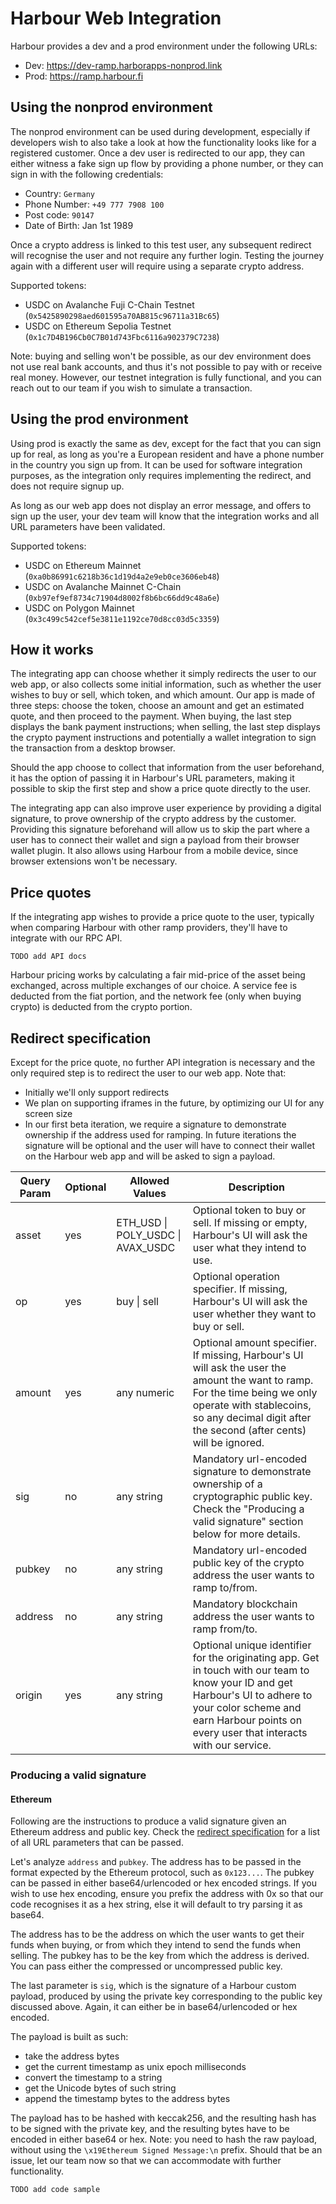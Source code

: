 # Harbour Web Integration

Harbour provides a dev and a prod environment under the following URLs:

- Dev: https://dev-ramp.harborapps-nonprod.link
- Prod: https://ramp.harbour.fi

## Using the nonprod environment

The nonprod environment can be used during development, especially if developers wish to also take a look at how the
functionality looks like for a registered customer. Once a dev user is redirected to our app, they can either witness
a fake sign up flow by providing a phone number, or they can sign in with the following credentials:

- Country: `Germany`
- Phone Number: `+49 777 7908 100`
- Post code: `90147`
- Date of Birth: Jan 1st 1989

Once a crypto address is linked to this test user, any subsequent redirect will recognise the user and not require any
further login. Testing the journey again with a different user will require using a separate crypto address.

Supported tokens:

- USDC on Avalanche Fuji C-Chain Testnet (`0x5425890298aed601595a70AB815c96711a31Bc65`)
- USDC on Ethereum Sepolia Testnet (`0x1c7D4B196Cb0C7B01d743Fbc6116a902379C7238`)

Note: buying and selling won't be possible, as our dev environment does not use real bank accounts, and thus it's not
possible to pay with or receive real money. However, our testnet integration is fully functional, and you can reach out
to our team if you wish to simulate a transaction.

## Using the prod environment

Using prod is exactly the same as dev, except for the fact that you can sign up for real, as long as you're a European
resident and have a phone number in the country you sign up from. It can be used for software integration purposes,
as the integration only requires implementing the redirect, and does not require signup up.

As long as our web app does not display an error message, and offers to sign up the user, your dev team will know that
the integration works and all URL parameters have been validated.

Supported tokens:

- USDC on Ethereum Mainnet (`0xa0b86991c6218b36c1d19d4a2e9eb0ce3606eb48`)
- USDC on Avalanche Mainnet C-Chain (`0xb97ef9ef8734c71904d8002f8b6bc66dd9c48a6e`)
- USDC on Polygon Mainnet (`0x3c499c542cef5e3811e1192ce70d8cc03d5c3359`)

## How it works

The integrating app can choose whether it simply redirects the user to our web app, or also collects some initial
information, such as whether the user wishes to buy or sell, which token, and which amount. Our app is made of three
steps: choose the token, choose an amount and get an estimated quote, and then proceed to the payment. When buying, the
last step displays the bank payment instructions; when selling, the last step displays the crypto payment instructions
and potentially a wallet integration to sign the transaction from a desktop browser.

Should the app choose to collect that information from the user beforehand, it has the option of passing it in
Harbour's URL parameters, making it possible to skip the first step and show a price quote directly to the user.

The integrating app can also improve user experience by providing a digital signature, to prove ownership of the crypto
address by the customer. Providing this signature beforehand will allow us to skip the part where a user has to connect
their wallet and sign a payload from their browser wallet plugin. It also allows using Harbour from a mobile device,
since browser extensions won't be necessary.

## Price quotes

If the integrating app wishes to provide a price quote to the user, typically when comparing Harbour with other ramp
providers, they'll have to integrate with our RPC API.

`TODO add API docs`

Harbour pricing works by calculating a fair mid-price of the asset being exchanged, across multiple exchanges of our
choice. A service fee is deducted from the fiat portion, and the network fee (only when buying crypto) is deducted
from the crypto portion.

## Redirect specification

Except for the price quote, no further API integration is necessary and the only required step is to redirect the user
to our web app. Note that:

- Initially we'll only support redirects
- We plan on supporting iframes in the future, by optimizing our UI for any screen size
- In our first beta iteration, we require a signature to demonstrate ownership if the address used for ramping. In
  future iterations the signature will be optional and the user will have to connect their wallet on the Harbour web app
  and will be asked to sign a payload.

<table>
  <th>Query Param</th>
  <th>Optional</th>
  <th>Allowed Values</th>
  <th>Description</th>
  <tbody>
    <tr>
        <td>asset</td>
        <td>yes</td>
        <td>ETH_USD | POLY_USDC | AVAX_USDC</td>
        <td>Optional token to buy or sell. If missing or empty, Harbour's UI will ask the user what they intend to use.</td>
    </tr>
    <tr>
        <td>op</td>
        <td>yes</td>
        <td>buy | sell</td>
        <td>Optional operation specifier. If missing, Harbour's UI will ask the user whether they want to buy or sell.</td>
    </tr>
    <tr>
        <td>amount</td>
        <td>yes</td>
        <td>any numeric</td>
        <td>
            Optional amount specifier. If missing, Harbour's UI will ask the user the amount the want to ramp.
            For the time being we only operate with stablecoins, so any decimal digit after the second (after cents) will be ignored.
        </td>
    </tr>
    <tr>
        <td>sig</td>
        <td>no</td>
        <td>any string</td>
        <td>
          Mandatory url-encoded signature to demonstrate ownership of a cryptographic public key.
          Check the "Producing a valid signature" section below for more details.
        </td>
    </tr>
    <tr>
        <td>pubkey</td>
        <td>no</td>
        <td>any string</td>
        <td>Mandatory url-encoded public key of the crypto address the user wants to ramp to/from.</td>
    </tr>
    <tr>
        <td>address</td>
        <td>no</td>
        <td>any string</td>
        <td>Mandatory blockchain address the user wants to ramp from/to.</td>
    </tr>
    <tr>
        <td>origin</td>
        <td>yes</td>
        <td>any string</td>
        <td>
          Optional unique identifier for the originating app. Get in touch with our team to know your ID and get Harbour's UI 
          to adhere to your color scheme and earn Harbour points on every user that interacts with our service.
          </td>
    </tr>
  </tbody>
</table>

### Producing a valid signature

#### Ethereum

Following are the instructions to produce a valid signature given an Ethereum address and public key.
Check the [redirect specification](#redirect-specification) for a list of all URL parameters that can be passed.

Let's analyze `address` and `pubkey`. The address has to be passed in the format expected by the Ethereum protocol,
such as `0x123...`. The pubkey can be passed in either base64/urlencoded or hex encoded strings.
If you wish to use hex encoding, ensure you prefix the address with 0x so that our code recognises it as a hex string,
else it will default to try parsing it as base64.

The address has to be the address on which the user wants to get their funds when buying, or from which they intend to
send the funds when selling. The pubkey has to be the key from which the address is derived. You can pass either the
compressed or uncompressed public key.

The last parameter is `sig`, which is the signature of a Harbour custom payload, produced by using the private key
corresponding to the public key discussed above. Again, it can either be in base64/urlencoded or hex encoded.

The payload is built as such:

- take the address bytes
- get the current timestamp as unix epoch milliseconds
- convert the timestamp to a string
- get the Unicode bytes of such string
- append the timestamp bytes to the address bytes

The payload has to be hashed with keccak256, and the resulting hash has to be signed with the private key, and the
resulting bytes have to be encoded in either base64 or hex. Note: you need to hash the raw payload, without using the
`\x19Ethereum Signed Message:\n` prefix. Should that be an issue, let our team now so that we can accommodate with
further functionality.

`TODO add code sample`